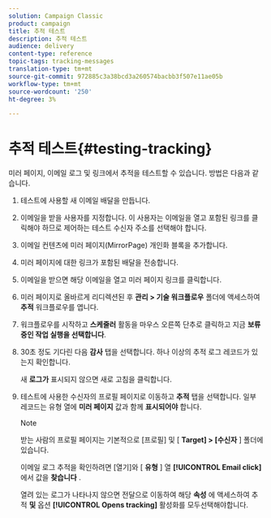 ```yaml
---
solution: Campaign Classic
product: campaign
title: 추적 테스트
description: 추적 테스트
audience: delivery
content-type: reference
topic-tags: tracking-messages
translation-type: tm+mt
source-git-commit: 972885c3a38bcd3a260574bacbb3f507e11ae05b
workflow-type: tm+mt
source-wordcount: '250'
ht-degree: 3%

---
```



# 추적 테스트{#testing-tracking}

미러 페이지, 이메일 로그 및 링크에서 추적을 테스트할 수 있습니다. 방법은 다음과 같습니다.

1. 테스트에 사용할 새 이메일 배달을 만듭니다.
1. 이메일을 받을 사용자를 지정합니다. 이 사용자는 이메일을 열고 포함된 링크를 클릭해야 하므로 제어하는 테스트 수신자 주소를 선택해야 합니다.
1. 이메일 컨텐츠에 미러 페이지(MirrorPage) 개인화 블록을 추가합니다.
1. 미러 페이지에 대한 링크가 포함된 배달을 전송합니다.
1. 이메일을 받으면 해당 이메일을 열고 미러 페이지 링크를 클릭합니다.
1. 미러 페이지로 올바르게 리디렉션된 후 **관리 > 기술 워크플로우** 폴더에 액세스하여 **추적** 워크플로우를 엽니다.
1. 워크플로우를 시작하고 **스케줄러** 활동을 마우스 오른쪽 단추로 클릭하고 지금 **보류 중인 작업 실행을 선택합니다**.
1. 30초 정도 기다린 다음 **감사** 탭을 선택합니다. 하나 이상의 추적 로그 레코드가 있는지 확인합니다.

   새 **로그가** 표시되지 않으면 새로 고침을 클릭합니다.

1. 테스트에 사용한 수신자의 프로필 페이지로 이동하고 **추적** 탭을 선택합니다. 일부 레코드는 유형 열에 **미러 페이지** 값과 함께 **표시되어야** 합니다.

   >[!NOTE]
   >
   >받는 사람의 프로필 페이지는 기본적으로 [프로필] 및 [ **Target] > [수신자** ] 폴더에 있습니다.

   이메일 로그 추적을 확인하려면 [열기]와 [ **유형** ] 열 **[!UICONTROL Email click]** 에서 값을 **찾습니다** .

   열려 있는 로그가 나타나지 않으면 전달으로 이동하여 해당 **속성** 에 액세스하여 추적 **및** 옵션 **[!UICONTROL Opens tracking]** 활성화를 모두선택해야합니다.

